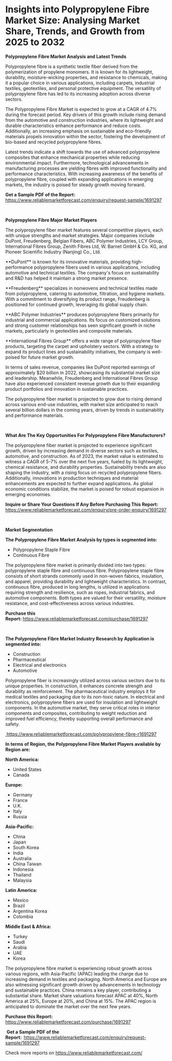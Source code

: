 <p><h1>Insights into Polypropylene Fibre Market Size: Analysing Market Share, Trends, and Growth from 2025 to 2032</h1></p><p><strong>Polypropylene Fibre Market Analysis and Latest Trends</strong></p>
<p><p>Polypropylene fibre is a synthetic textile fiber derived from the polymerization of propylene monomers. It is known for its lightweight, durability, moisture-wicking properties, and resistance to chemicals, making it a popular choice in various applications, including carpets, industrial textiles, geotextiles, and personal protective equipment. The versatility of polypropylene fibre has led to its increasing adoption across diverse sectors.</p><p>The Polypropylene Fibre Market is expected to grow at a CAGR of 4.7% during the forecast period. Key drivers of this growth include rising demand from the automotive and construction industries, where its lightweight and durable characteristics enhance performance and reduce costs. Additionally, an increasing emphasis on sustainable and eco-friendly materials propels innovation within the sector, fostering the development of bio-based and recycled polypropylene fibres.</p><p>Latest trends indicate a shift towards the use of advanced polypropylene composites that enhance mechanical properties while reducing environmental impact. Furthermore, technological advancements in manufacturing processes are yielding fibres with improved functionality and performance characteristics. With increasing awareness of the benefits of polypropylene fibre, coupled with expanding applications in emerging markets, the industry is poised for steady growth moving forward.</p></p>
<p><strong>Get a Sample PDF of the Report:&nbsp;</strong> <a href="https://www.reliablemarketforecast.com/enquiry/request-sample/1691297?utm_campaign=2780&utm_medium=2&utm_source=Github&utm_content=ia&utm_term=26032025&utm_id=polypropylene-fibre">https://www.reliablemarketforecast.com/enquiry/request-sample/1691297</a></p>
<p>&nbsp;</p>
<p><strong>Polypropylene Fibre Major Market Players</strong></p>
<p><p>The polypropylene fiber market features several competitive players, each with unique strengths and market strategies. Major companies include DuPont, Freudenberg, Belgian Fibers, ABC Polymer Industries, LCY Group, International Fibres Group, Zenith Fibres Ltd, W. Barnet GmbH & Co. KG, and Pioneer Scientific Industry (Nanjing) Co., Ltd.</p><p>**DuPont** is known for its innovative materials, providing high-performance polypropylene fibers used in various applications, including automotive and technical textiles. The company's focus on sustainability and R&D has helped it maintain a strong market presence. </p><p>**Freudenberg** specializes in nonwovens and technical textiles made from polypropylene, catering to automotive, filtration, and hygiene markets. With a commitment to diversifying its product range, Freudenberg is positioned for continued growth, leveraging its global supply chain.</p><p>**ABC Polymer Industries** produces polypropylene fibers primarily for industrial and commercial applications. Its focus on customized solutions and strong customer relationships has seen significant growth in niche markets, particularly in geotextiles and composite materials.</p><p>**International Fibres Group** offers a wide range of polypropylene fiber products, targeting the carpet and upholstery sectors. With a strategy to expand its product lines and sustainability initiatives, the company is well-poised for future market growth.</p><p>In terms of sales revenue, companies like DuPont reported earnings of approximately $20 billion in 2022, showcasing its substantial market size and leadership. Meanwhile, Freudenberg and International Fibres Group have also experienced consistent revenue growth due to their expanding product portfolios and innovation in sustainable practices.</p><p>The polypropylene fiber market is projected to grow due to rising demand across various end-use industries, with market size anticipated to reach several billion dollars in the coming years, driven by trends in sustainability and performance materials.</p></p>
<p>&nbsp;</p>
<p><strong>What Are The Key Opportunities For Polypropylene Fibre Manufacturers?</strong></p>
<p><p>The polypropylene fiber market is projected to experience significant growth, driven by increasing demand in diverse sectors such as textiles, automotive, and construction. As of 2023, the market value is estimated to witness a CAGR of 5-7% over the next five years, fueled by its lightweight, chemical resistance, and durability properties. Sustainability trends are also shaping the industry, with a rising focus on recycled polypropylene fibers. Additionally, innovations in production techniques and material enhancements are expected to further expand applications. As global economic conditions stabilize, the market is poised for robust expansion in emerging economies.</p></p>
<p><strong>Inquire or Share Your Questions If Any Before Purchasing This Report:</strong> <a href="https://www.reliablemarketforecast.com/enquiry/pre-order-enquiry/1691297?utm_campaign=2780&utm_medium=2&utm_source=Github&utm_content=ia&utm_term=26032025&utm_id=polypropylene-fibre">https://www.reliablemarketforecast.com/enquiry/pre-order-enquiry/1691297</a></p>
<p>&nbsp;</p>
<p><strong>Market Segmentation</strong></p>
<p><strong>The Polypropylene Fibre Market Analysis by types is segmented into:</strong></p>
<p><ul><li>Polypropylene Staple Fibre</li><li>Continuous Fibre</li></ul></p>
<p><p>The polypropylene fibre market is primarily divided into two types: polypropylene staple fibre and continuous fibre. Polypropylene staple fibre consists of short strands commonly used in non-woven fabrics, insulation, and apparel, providing durability and lightweight characteristics. In contrast, continuous fibre, produced in long lengths, is utilized in applications requiring strength and resilience, such as ropes, industrial fabrics, and automotive components. Both types are valued for their versatility, moisture resistance, and cost-effectiveness across various industries.</p></p>
<p><strong>Purchase this Report:&nbsp;</strong><a href="https://www.reliablemarketforecast.com/purchase/1691297?utm_campaign=2780&utm_medium=2&utm_source=Github&utm_content=ia&utm_term=26032025&utm_id=polypropylene-fibre">https://www.reliablemarketforecast.com/purchase/1691297</a></p>
<p>&nbsp;</p>
<p><strong>The Polypropylene Fibre Market Industry Research by Application is segmented into:</strong></p>
<p><ul><li>Construction</li><li>Pharmaceutical</li><li>Electrical and electronics</li><li>Automotive</li></ul></p>
<p><p>Polypropylene fiber is increasingly utilized across various sectors due to its unique properties. In construction, it enhances concrete strength and durability as reinforcement. The pharmaceutical industry employs it for medical textiles and packaging due to its non-toxic nature. In electrical and electronics, polypropylene fibers are used for insulation and lightweight components. In the automotive market, they serve critical roles in interior components and composites, contributing to weight reduction and improved fuel efficiency, thereby supporting overall performance and safety.</p></p>
<p><a href="https://www.reliablemarketforecast.com/polypropylene-fibre-r1691297?utm_campaign=2780&utm_medium=2&utm_source=Github&utm_content=ia&utm_term=26032025&utm_id=polypropylene-fibre">&nbsp;https://www.reliablemarketforecast.com/polypropylene-fibre-r1691297</a></p>
<p><strong>In terms of Region, the Polypropylene Fibre Market Players available by Region are:</strong></p>
<p>
    <p> <strong> North America: </strong>
        <ul>
            <li>United States</li>
            <li>Canada</li>
        </ul>
        </p> 
    <p> <strong> Europe: </strong>
        <ul>
            <li>Germany</li>
            <li>France</li>
            <li>U.K.</li>
            <li>Italy</li>
            <li>Russia</li>
        </ul>
        </p> 
    <p> <strong> Asia-Pacific: </strong>
        <ul>
            <li>China</li>
            <li>Japan</li>
            <li>South Korea</li>
            <li>India</li>
            <li>Australia</li>
            <li>China Taiwan</li>
            <li>Indonesia</li>
            <li>Thailand</li>
            <li>Malaysia</li>
        </ul>
        </p> 
    <p> <strong> Latin America: </strong>
        <ul>
            <li>Mexico</li>
            <li>Brazil</li>
            <li>Argentina Korea</li>
            <li>Colombia</li>
        </ul>
        </p> 
    <p> <strong> Middle East & Africa: </strong>
        <ul>
            <li>Turkey</li>
            <li>Saudi</li>
            <li>Arabia</li>
            <li>UAE</li>
            <li>Korea</li>
        </ul>
    </p>
    </p>
<p><p>The polypropylene fibre market is experiencing robust growth across various regions, with Asia-Pacific (APAC) leading the charge due to increasing demand in textiles and packaging. North America and Europe are also witnessing significant growth driven by advancements in technology and sustainable practices. China remains a key player, contributing a substantial share. Market share valuations forecast APAC at 40%, North America at 25%, Europe at 20%, and China at 15%. The APAC region is anticipated to dominate the market over the next few years.</p></p>
<p><strong>Purchase this Report: </strong><a href="https://www.reliablemarketforecast.com/purchase/1691297?utm_campaign=2780&utm_medium=2&utm_source=Github&utm_content=ia&utm_term=26032025&utm_id=polypropylene-fibre">https://www.reliablemarketforecast.com/purchase/1691297</a></p>
<p>&nbsp;<strong>Get a Sample PDF of the Report:&nbsp;&nbsp;</strong><a href="https://www.reliablemarketforecast.com/enquiry/request-sample/1691297?utm_campaign=2780&utm_medium=2&utm_source=Github&utm_content=ia&utm_term=26032025&utm_id=polypropylene-fibre">https://www.reliablemarketforecast.com/enquiry/request-sample/1691297</a></p>
<p><strong></strong></p>
<p>Check more reports on <a href="https://www.reliablemarketforecast.com/?utm_campaign=2780&utm_medium=2&utm_source=Github&utm_content=ia&utm_term=26032025&utm_id=polypropylene-fibre">https://www.reliablemarketforecast.com/</a></p>